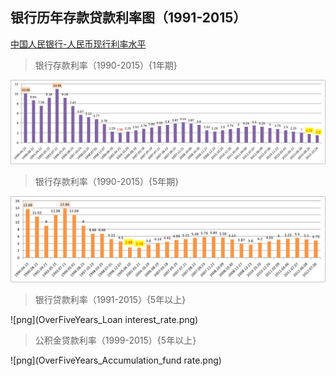 ## 银行历年存款贷款利率图（1991-2015）

[中国人民银行-人民币现行利率水平](http://www.pbc.gov.cn/zhengcehuobisi/125207/125213/125440/125838/125885/index.html)

> 银行存款利率（1990-2015）{1年期}

![png](OneYear_Deposit_interest_rate.png)

> 银行存款利率（1990-2015）{5年期}

![png](FiveYears_Deposit_interest_rate.png)

> 银行贷款利率（1991-2015）{5年以上}

![png](OverFiveYears_Loan interest_rate.png)

> 公积金贷款利率（1999-2015）{5年以上}

![png](OverFiveYears_Accumulation_fund rate.png)
